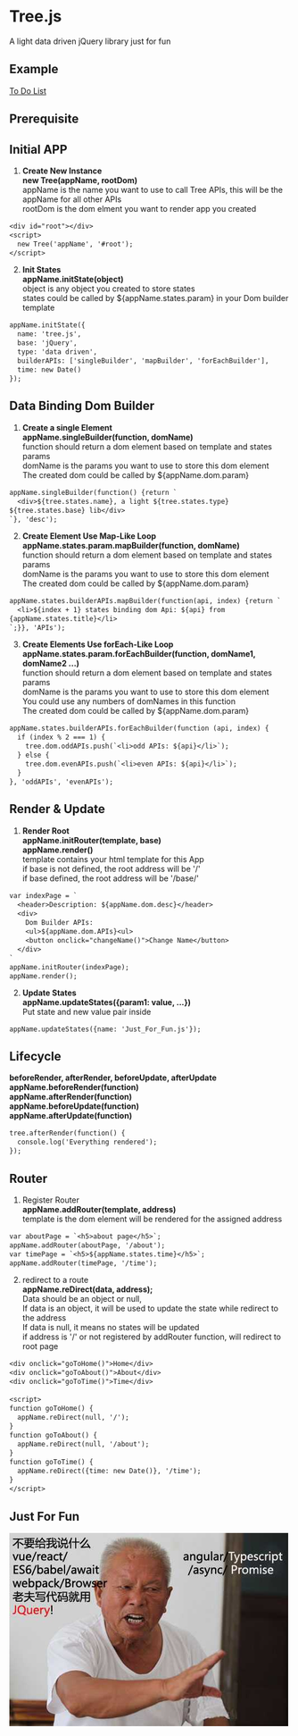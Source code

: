 # Tree.js
A light data driven jQuery library just for fun   

Example
--
[To Do List](https://github.com/byn9826/tree.js/blob/master/to-do-list-example/to-do-list.js)   
  
Prerequisite
--
<script type="text/javascript" src="jquery-3.2.1.min.js"></script>    
<script type="text/javascript" src="tree.js"></script>  
  
Initial APP
--
1. <b>Create New Instance</b>  
<b>new Tree(appName, rootDom)</b>  
appName is the name you want to use to call Tree APIs, this will be the appName for all other APIs    
rootDom is the dom elment you want to render app you created  
```
<div id="root"></div>
<script>
  new Tree('appName', '#root');  
</script>
```
   
2. <b>Init States</b>  
<b>appName.initState(object)</b>  
object is any object you created to store states  
states could be called by ${appName.states.param} in your Dom builder template    
```
appName.initState({
  name: 'tree.js',
  base: 'jQuery',
  type: 'data driven',
  builderAPIs: ['singleBuilder', 'mapBuilder', 'forEachBuilder'],
  time: new Date()
});
```
  
Data Binding Dom Builder 
--
1. <b>Create a single Element</b>   
<b>appName.singleBuilder(function, domName)</b>   
function should return a dom element based on template and states params   
domName is the params you want to use to store this dom element    
The created dom could be called by ${appName.dom.param}     
```
appName.singleBuilder(function() {return `
  <div>${tree.states.name}, a light ${tree.states.type} ${tree.states.base} lib</div>
`}, 'desc');
```
  
2. <b>Create Element Use Map-Like Loop</b>   
<b>appName.states.param.mapBuilder(function, domName)</b>   
function should return a dom element based on template and states params   
domName is the params you want to use to store this dom element    
The created dom could be called by ${appName.dom.param}   
```
appName.states.builderAPIs.mapBuilder(function(api, index) {return `
  <li>${index + 1} states binding dom Api: ${api} from {appName.states.title}</li>
`;}}, 'APIs');
``` 
  
3. <b>Create Elements Use forEach-Like Loop</b>   
<b>appName.states.param.forEachBuilder(function, domName1, domName2 ...)</b>   
function should return a dom element based on template and states params  
domName is the params you want to use to store this dom element    
You could use any numbers of domNames in this function  
The created dom could be called by ${appName.dom.param}  
```
appName.states.builderAPIs.forEachBuilder(function (api, index) {
  if (index % 2 === 1) {
    tree.dom.oddAPIs.push(`<li>odd APIs: ${api}</li>`);
  } else {
    tree.dom.evenAPIs.push(`<li>even APIs: ${api}</li>`);
  }
}, 'oddAPIs', 'evenAPIs');
``` 
  
Render & Update
--
1. <b>Render Root</b>  
<b>appName.initRouter(template, base)</b>  
<b>appName.render()</b>    
template contains your html template for this App  
if base is not defined, the root address will be '/'  
if base defined, the root address will be '/base/'  
```
var indexPage = `
  <header>Description: ${appName.dom.desc}</header>
  <div>
    Dom Builder APIs:
    <ul>${appName.dom.APIs}<ul>
    <button onclick="changeName()">Change Name</button>
  </div>
`
appName.initRouter(indexPage);  
appName.render();
```
  
2. <b>Update States</b>   
<b>appName.updateStates({param1: value, ...})</b>   
Put state and new value pair inside  
```
appName.updateStates({name: 'Just_For_Fun.js'});
```
  
Lifecycle
--
<b>beforeRender, afterRender, beforeUpdate, afterUpdate</b>   
<b>appName.beforeRender(function)</b>  
<b>appName.afterRender(function)</b>  
<b>appName.beforeUpdate(function)</b>  
<b>appName.afterUpdate(function)</b>  
```
tree.afterRender(function() {
  console.log('Everything rendered');
});
```

Router
--
1. Register Router  
<b>appName.addRouter(template, address)</b>   
template is the dom element will be rendered for the assigned address  
```
var aboutPage = `<h5>about page</h5>`;
appName.addRouter(aboutPage, '/about');
var timePage = `<h5>${appName.states.time}</h5>`;
appName.addRouter(timePage, '/time');
```
2. redirect to a route  
<b>appName.reDirect(data, address);</b>   
Data should be an object or null,   
If data is an object, it will be used to update the state while redirect to the address   
If data is null, it means no states will be updated   
if address is '/' or not registered by addRouter function, will redirect to root page   
```
<div onclick="goToHome()">Home</div>
<div onclick="goToAbout()">About</div>
<div onclick="goToTime()">Time</div>

<script>
function goToHome() {
  appName.reDirect(null, '/');
}
function goToAbout() {
  appName.reDirect(null, '/about');
}
function goToTime() {
  appName.reDirect({time: new Date()}, '/time');
}
</script>

```
   
Just For Fun  
--
![For fun](https://github.com/byn9826/tree.js/blob/master/to-do-list-example/fun.jpg)